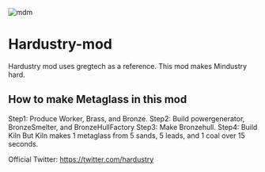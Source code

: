 ![mdm](https://user-images.githubusercontent.com/80609135/114258418-4f3d6300-9a01-11eb-987d-a028b4859385.PNG)
# Hardustry-mod
Hardustry mod uses  gregtech as a reference.
This mod makes Mindustry hard.

## How to make Metaglass in this mod
Step1: Produce Worker, Brass, and Bronze.
Step2: Build powergenerator, BronzeSmelter, and BronzeHullFactory
Step3: Make Bronzehull.
Step4: Build Kiln
But Kiln makes 1 metaglass from 5 sands, 5 leads, and 1 coal over 15 seconds.

Official Twitter: https://twitter.com/hardustry
